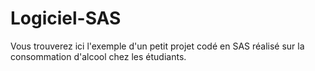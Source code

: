 # Logiciel-SAS
Vous trouverez ici l'exemple d'un petit projet codé en SAS réalisé sur la consommation d'alcool chez les étudiants.
